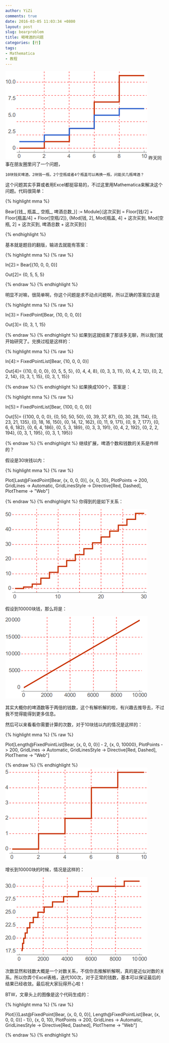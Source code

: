 ```yaml
---
author: YiZi
comments: true
date: 2016-03-05 11:03:34 +0800
layout: post
slug: bearproblem
title: 喝啤酒的问题
categories: [行]
tags:
- Mathematica
- 教程
---
```

![](/public/images/Bear/5.png)
昨天同事在朋友圈里问了一个问题，

	10块钱买啤酒，2块钱一瓶，2个空瓶或者4个瓶盖可以再换一瓶，问能买几瓶啤酒？

这个问题其实手算或者用Excel都挺容易的，不过这里用Mathematica来解决这个问题。代码很简单：

{% highlight mma %}

Bear[{钱_, 瓶盖_, 空瓶_, 啤酒总数_}] := 
 Module[{这次买到 = Floor[钱/2] + Floor[瓶盖/4] + Floor[空瓶/2]}, {Mod[钱, 2], 
   Mod[瓶盖, 4] + 这次买到, Mod[空瓶, 2] + 这次买到, 啤酒总数 + 这次买到}]

{% endhighlight %}

基本就是题目的翻版，输进去就能有答案：

{% highlight mma %}
{% raw %}

In[2]:= Bear[{10, 0, 0, 0}]

Out[2]= {0, 5, 5, 5}

{% endraw %}
{% endhighlight %}

明显不对嘛，很简单啊，你这个问题是求不动点问题啊，所以正确的答案应该是

{% highlight mma %}
{% raw %}

In[3]:= FixedPoint[Bear, {10, 0, 0, 0}]

Out[3]= {0, 3, 1, 15}

{% endraw %}
{% endhighlight %}
如果到这就结束了那该多无聊，所以我们就开始研究了。兑换过程是这样的：

{% highlight mma %}
{% raw %}

In[4]:= FixedPointList[Bear, {10, 0, 0, 0}]

Out[4]= {{10, 0, 0, 0}, {0, 5, 5, 5}, {0, 4, 4, 8}, {0, 3, 3, 11}, {0,
   4, 2, 12}, {0, 2, 2, 14}, {0, 3, 1, 15}, {0, 3, 1, 15}}	

{% endraw %}
{% endhighlight %}
如果换成100个，答案是：

{% highlight mma %}
{% raw %}

In[5]:= FixedPointList[Bear, {100, 0, 0, 0}]

Out[5]= {{100, 0, 0, 0}, {0, 50, 50, 50}, {0, 39, 37, 87}, {0, 30, 28,
   114}, {0, 23, 21, 135}, {0, 18, 16, 150}, {0, 14, 12, 162}, {0, 11,
   9, 171}, {0, 9, 7, 177}, {0, 6, 6, 182}, {0, 6, 4, 186}, {0, 5, 3, 
  189}, {0, 3, 3, 191}, {0, 4, 2, 192}, {0, 2, 2, 194}, {0, 3, 1, 
  195}, {0, 3, 1, 195}}

{% endraw %}
{% endhighlight %}
继续扩展，啤酒个数和钱数的关系是咋样的？

假设是30块钱以内：

{% highlight mma %}
{% raw %}

Plot[Last@FixedPoint[Bear, {x, 0, 0, 0}], {x, 0, 30}, 
 PlotPoints -> 200, GridLines -> Automatic, 
 GridLinesStyle -> Directive[Red, Dashed], PlotTheme -> "Web"]

{% endraw %}
{% endhighlight %}
你得到的是如下关系：

![](/public/images/Bear/1.png)


假设到10000块钱，那么将是：

![](/public/images/Bear/2.png)

其实大概你的啤酒数等于两倍的钱数，这个有解析解的啦，有兴趣去推导去，不过我不觉得能得到更多信息。

然后可以来看看你需要计算的次数，对于10块钱以内的情况是这样的：

{% highlight mma %}
{% raw %}

Plot[Length@FixedPointList[Bear, {x, 0, 0, 0}] - 2, {x, 0, 10000}, 
 PlotPoints -> 200, GridLines -> Automatic, 
 GridLinesStyle -> Directive[Red, Dashed], PlotTheme -> "Web"]

{% endraw %}
{% endhighlight %}
![](/public/images/Bear/3.png)

增长到10000块的时候，情况是这样的：

![](/public/images/Bear/4.png)

次数显然和钱数大概是一个对数关系，不信你去推解析解啊，真的是近似对数的关系。所以你弄个Excel表格，迭代100次，对于正常的钱数，基本可以保证最后的结果已经收敛。最后祝大家玩得开心啦！

BTW，文章头上的图像是这个代码生成的：

{% highlight mma %}
{% raw %}

Plot[{{Last@FixedPoint[Bear, {x, 0, 0, 0}], 
   Length@FixedPointList[Bear, {x, 0, 0, 0}] - 1}}, {x, 0, 10}, 
 PlotPoints -> 200, GridLines -> Automatic, 
 GridLinesStyle -> Directive[Red, Dashed], PlotTheme -> "Web"]

{% endraw %}
{% endhighlight %}
